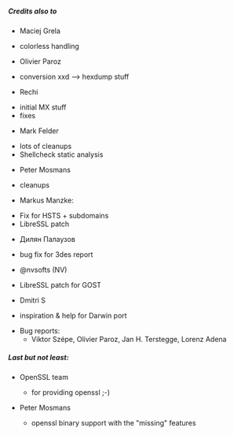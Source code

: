 

##### Credits also to

* Maciej Grela 
 * colorless handling

* Olivier Paroz
 * conversion xxd --> hexdump stuff 

* Rechi
 - initial MX stuff
 - fixes

* Mark Felder
 - lots of cleanups
 - Shellcheck static analysis

* Peter Mosmans
 - cleanups

* Markus Manzke: 
 - Fix for HSTS + subdomains
 - LibreSSL patch

* Дилян Палаузов
 - bug fix for 3des report

* @nvsofts (NV)
 - LibreSSL patch for GOST

* Dmitri S
 - inspiration & help for Darwin port

* Bug reports:
  - Viktor Szépe, Olivier Paroz, Jan H. Terstegge, Lorenz Adena

##### Last but not least:

* OpenSSL team
  - for providing openssl ;-)

* Peter Mosmans
  - openssl binary support with the "missing" features




